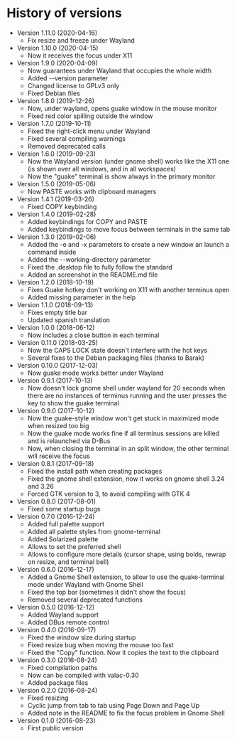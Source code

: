 # History of versions #

* Version 1.11.0 (2020-04-16)
  * Fix resize and freeze under Wayland
* Version 1.10.0 (2020-04-15)
  * Now it receives the focus under X11
* Version 1.9.0 (2020-04-09)
  * Now guarantees under Wayland that occupies the whole width
  * Added --version parameter
  * Changed license to GPLv3 only
  * Fixed Debian files
* Version 1.8.0 (2019-12-26)
  * Now, under wayland, opens guake window in the mouse monitor
  * Fixed red color spilling outside the window
* Version 1.7.0 (2019-10-11)
  * Fixed the right-click menu under Wayland
  * Fixed several compiling warnings
  * Removed deprecated calls
* Version 1.6.0 (2019-09-23)
  * Now the Wayland version (under gnome shell) works like the X11 one (is shown over all windows, and in all workspaces)
  * Now the "guake" terminal is show always in the primary monitor
* Version 1.5.0 (2019-05-06)
  * Now PASTE works with clipboard managers
* Version 1.4.1 (2019-03-26)
  * Fixed COPY keybinding
* Version 1.4.0 (2019-02-28)
  * Added keybindings for COPY and PASTE
  * Added keybindings to move focus between terminals in the same tab
* Version 1.3.0 (2019-02-06)
  * Added the -e and -x parameters to create a new window an launch a command inside
  * Added the --working-directory parameter
  * Fixed the .desktop file to fully follow the standard
  * Added an screenshot in the README.md file
* Version 1.2.0 (2018-10-19)
  * Fixes Guake hotkey don't working on X11 with another terminus open
  * Added missing parameter in the help
* Version 1.1.0 (2018-09-13)
  * Fixes empty title bar
  * Updated spanish translation
* Version 1.0.0 (2018-06-12)
  * Now includes a close button in each terminal
* Version 0.11.0 (2018-03-25)
  * Now the CAPS LOCK state doesn't interfere with the hot keys
  * Several fixes to the Debian packaging files (thanks to Barak)
* Version 0.10.0 (2017-12-03)
  * Now guake mode works better under Wayland
* Version 0.9.1 (2017-10-13)
  * Now doesn't lock gnome shell under wayland for 20 seconds when there are no instances of terminus running and the user presses the key to show the guake terminal
* Version 0.9.0 (2017-10-12)
  * Now the guake-style window won't get stuck in maximized mode when resized too big
  * Now the guake mode works fine if all terminus sessions are killed and is relaunched via D-Bus
  * Now, when closing the terminal in an split window, the other terminal will receive the focus
* Version 0.8.1 (2017-09-18)
  * Fixed the install path when creating packages
  * Fixed the gnome shell extension, now it works on gnome shell 3.24 and 3.26
  * Forced GTK version to 3, to avoid compiling with GTK 4
* Version 0.8.0 (2017-08-01)
  * Fixed some startup bugs
* Version 0.7.0 (2016-12-24)
  * Added full palette support
  * Added all palette styles from gnome-terminal
  * Added Solarized palette
  * Allows to set the preferred shell
  * Allows to configure more details (cursor shape, using bolds, rewrap on resize, and terminal bell)
* Version 0.6.0 (2016-12-17)
  * Added a Gnome Shell extension, to allow to use the quake-terminal mode under Wayland with Gnome Shell
  * Fixed the top bar (sometimes it didn't show the focus)
  * Removed several deprecated functions
* Version 0.5.0 (2016-12-12)
  * Added Wayland support
  * Added DBus remote control
* Version 0.4.0 (2016-09-17)
  * Fixed the window size during startup
  * Fixed resize bug when moving the mouse too fast
  * Fixed the "Copy" function. Now it copies the text to the clipboard
* Version 0.3.0 (2016-08-24)
  * Fixed compilation paths
  * Now can be compiled with valac-0.30
  * Added package files
* Version 0.2.0 (2016-08-24)
  * Fixed resizing
  * Cyclic jump from tab to tab using Page Down and Page Up
  * Added note in the README to fix the focus problem in Gnome Shell
* Version 0.1.0 (2016-08-23)
  * First public version
